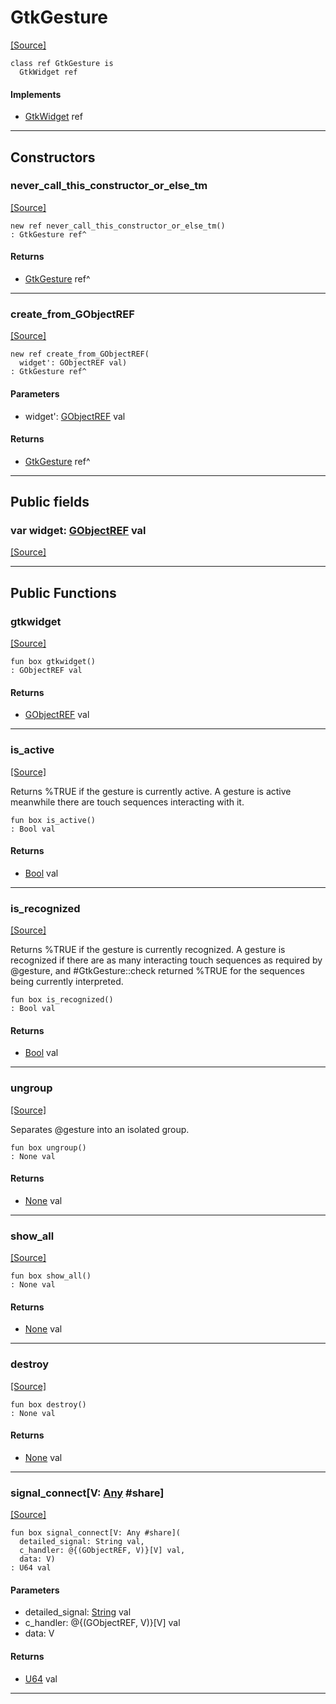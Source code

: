 # GtkGesture
<span class="source-link">[[Source]](src/gtk3/GtkGesture.md#L6)</span>
```pony
class ref GtkGesture is
  GtkWidget ref
```

#### Implements

* [GtkWidget](gtk3-GtkWidget.md) ref

---

## Constructors

### never_call_this_constructor_or_else_tm
<span class="source-link">[[Source]](src/gtk3/GtkGesture.md#L10)</span>


```pony
new ref never_call_this_constructor_or_else_tm()
: GtkGesture ref^
```

#### Returns

* [GtkGesture](gtk3-GtkGesture.md) ref^

---

### create_from_GObjectREF
<span class="source-link">[[Source]](src/gtk3/GtkGesture.md#L13)</span>


```pony
new ref create_from_GObjectREF(
  widget': GObjectREF val)
: GtkGesture ref^
```
#### Parameters

*   widget': [GObjectREF](gtk3-..-gobject-GObjectREF.md) val

#### Returns

* [GtkGesture](gtk3-GtkGesture.md) ref^

---

## Public fields

### var widget: [GObjectREF](gtk3-..-gobject-GObjectREF.md) val
<span class="source-link">[[Source]](src/gtk3/GtkGesture.md#L7)</span>



---

## Public Functions

### gtkwidget
<span class="source-link">[[Source]](src/gtk3/GtkGesture.md#L9)</span>


```pony
fun box gtkwidget()
: GObjectREF val
```

#### Returns

* [GObjectREF](gtk3-..-gobject-GObjectREF.md) val

---

### is_active
<span class="source-link">[[Source]](src/gtk3/GtkGesture.md#L91)</span>


Returns %TRUE if the gesture is currently active.
A gesture is active meanwhile there are touch sequences
interacting with it.


```pony
fun box is_active()
: Bool val
```

#### Returns

* [Bool](builtin-Bool.md) val

---

### is_recognized
<span class="source-link">[[Source]](src/gtk3/GtkGesture.md#L103)</span>


Returns %TRUE if the gesture is currently recognized.
A gesture is recognized if there are as many interacting
touch sequences as required by @gesture, and #GtkGesture::check
returned %TRUE for the sequences being currently interpreted.


```pony
fun box is_recognized()
: Bool val
```

#### Returns

* [Bool](builtin-Bool.md) val

---

### ungroup
<span class="source-link">[[Source]](src/gtk3/GtkGesture.md#L125)</span>


Separates @gesture into an isolated group.


```pony
fun box ungroup()
: None val
```

#### Returns

* [None](builtin-None.md) val

---

### show_all
<span class="source-link">[[Source]](src/gtk3/GtkWidget.md#L4)</span>


```pony
fun box show_all()
: None val
```

#### Returns

* [None](builtin-None.md) val

---

### destroy
<span class="source-link">[[Source]](src/gtk3/GtkWidget.md#L7)</span>


```pony
fun box destroy()
: None val
```

#### Returns

* [None](builtin-None.md) val

---

### signal_connect\[V: [Any](builtin-Any.md) #share\]
<span class="source-link">[[Source]](src/gtk3/GtkWidget.md#L10)</span>


```pony
fun box signal_connect[V: Any #share](
  detailed_signal: String val,
  c_handler: @{(GObjectREF, V)}[V] val,
  data: V)
: U64 val
```
#### Parameters

*   detailed_signal: [String](builtin-String.md) val
*   c_handler: @{(GObjectREF, V)}[V] val
*   data: V

#### Returns

* [U64](builtin-U64.md) val

---

